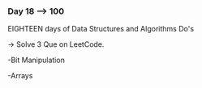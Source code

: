 ### Day 18 --> 100
EIGHTEEN days of Data Structures and Algorithms
Do's

-> Solve 3 Que on LeetCode.

   -Bit Manipulation

   -Arrays
   
